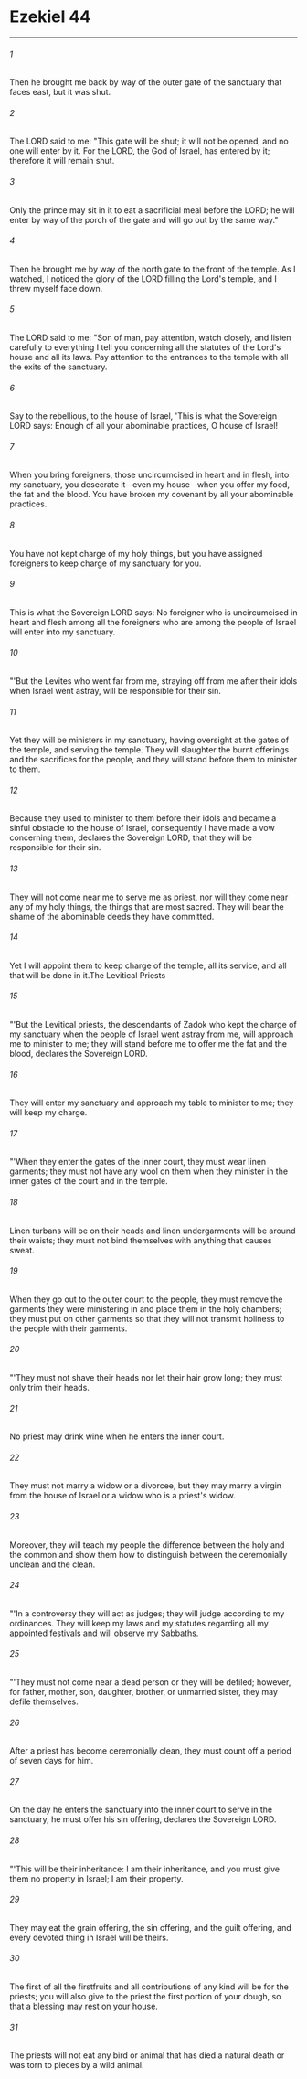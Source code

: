 # Ezekiel 44
***



###### 1 
Then he brought me back by way of the outer gate of the sanctuary that faces east, but it was shut. 

###### 2 
The LORD said to me: "This gate will be shut; it will not be opened, and no one will enter by it. For the LORD, the God of Israel, has entered by it; therefore it will remain shut. 

###### 3 
Only the prince may sit in it to eat a sacrificial meal before the LORD; he will enter by way of the porch of the gate and will go out by the same way." 

###### 4 
Then he brought me by way of the north gate to the front of the temple. As I watched, I noticed the glory of the LORD filling the Lord's temple, and I threw myself face down. 

###### 5 
The LORD said to me: "Son of man, pay attention, watch closely, and listen carefully to everything I tell you concerning all the statutes of the Lord's house and all its laws. Pay attention to the entrances to the temple with all the exits of the sanctuary. 

###### 6 
Say to the rebellious, to the house of Israel, 'This is what the Sovereign LORD says: Enough of all your abominable practices, O house of Israel! 

###### 7 
When you bring foreigners, those uncircumcised in heart and in flesh, into my sanctuary, you desecrate it--even my house--when you offer my food, the fat and the blood. You have broken my covenant by all your abominable practices. 

###### 8 
You have not kept charge of my holy things, but you have assigned foreigners to keep charge of my sanctuary for you. 

###### 9 
This is what the Sovereign LORD says: No foreigner who is uncircumcised in heart and flesh among all the foreigners who are among the people of Israel will enter into my sanctuary. 

###### 10 
"'But the Levites who went far from me, straying off from me after their idols when Israel went astray, will be responsible for their sin. 

###### 11 
Yet they will be ministers in my sanctuary, having oversight at the gates of the temple, and serving the temple. They will slaughter the burnt offerings and the sacrifices for the people, and they will stand before them to minister to them. 

###### 12 
Because they used to minister to them before their idols and became a sinful obstacle to the house of Israel, consequently I have made a vow concerning them, declares the Sovereign LORD, that they will be responsible for their sin. 

###### 13 
They will not come near me to serve me as priest, nor will they come near any of my holy things, the things that are most sacred. They will bear the shame of the abominable deeds they have committed. 

###### 14 
Yet I will appoint them to keep charge of the temple, all its service, and all that will be done in it.The Levitical Priests 

###### 15 
"'But the Levitical priests, the descendants of Zadok who kept the charge of my sanctuary when the people of Israel went astray from me, will approach me to minister to me; they will stand before me to offer me the fat and the blood, declares the Sovereign LORD. 

###### 16 
They will enter my sanctuary and approach my table to minister to me; they will keep my charge. 

###### 17 
"'When they enter the gates of the inner court, they must wear linen garments; they must not have any wool on them when they minister in the inner gates of the court and in the temple. 

###### 18 
Linen turbans will be on their heads and linen undergarments will be around their waists; they must not bind themselves with anything that causes sweat. 

###### 19 
When they go out to the outer court to the people, they must remove the garments they were ministering in and place them in the holy chambers; they must put on other garments so that they will not transmit holiness to the people with their garments. 

###### 20 
"'They must not shave their heads nor let their hair grow long; they must only trim their heads. 

###### 21 
No priest may drink wine when he enters the inner court. 

###### 22 
They must not marry a widow or a divorcee, but they may marry a virgin from the house of Israel or a widow who is a priest's widow. 

###### 23 
Moreover, they will teach my people the difference between the holy and the common and show them how to distinguish between the ceremonially unclean and the clean. 

###### 24 
"'In a controversy they will act as judges; they will judge according to my ordinances. They will keep my laws and my statutes regarding all my appointed festivals and will observe my Sabbaths. 

###### 25 
"'They must not come near a dead person or they will be defiled; however, for father, mother, son, daughter, brother, or unmarried sister, they may defile themselves. 

###### 26 
After a priest has become ceremonially clean, they must count off a period of seven days for him. 

###### 27 
On the day he enters the sanctuary into the inner court to serve in the sanctuary, he must offer his sin offering, declares the Sovereign LORD. 

###### 28 
"'This will be their inheritance: I am their inheritance, and you must give them no property in Israel; I am their property. 

###### 29 
They may eat the grain offering, the sin offering, and the guilt offering, and every devoted thing in Israel will be theirs. 

###### 30 
The first of all the firstfruits and all contributions of any kind will be for the priests; you will also give to the priest the first portion of your dough, so that a blessing may rest on your house. 

###### 31 
The priests will not eat any bird or animal that has died a natural death or was torn to pieces by a wild animal.
